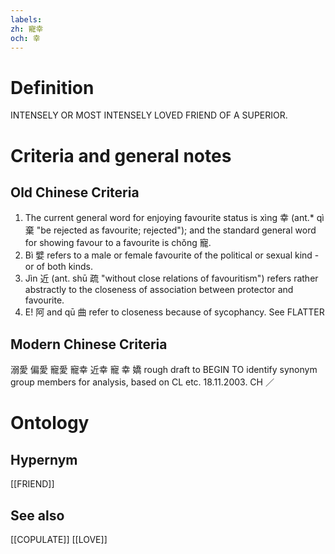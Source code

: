 ```yaml
---
labels: 
zh: 寵幸
och: 幸
---
```


# Definition
INTENSELY OR MOST INTENSELY LOVED FRIEND OF A SUPERIOR.
# Criteria and general notes
## Old Chinese Criteria
1. The current general word for enjoying favourite status is xìng 幸 (ant.* qì 棄 "be rejected as favourite; rejected"); and the standard general word for showing favour to a favourite is chǒng 寵.
2. Bì 嬖 refers to a male or female favourite of the political or sexual kind - or of both kinds.
3. Jìn 近 (ant. shū 疏 "without close relations of favouritism") refers rather abstractly to the closeness of association between protector and favourite.
4. E! 阿 and qū 曲 refer to closeness because of sycophancy. See FLATTER
## Modern Chinese Criteria
溺愛
偏愛
寵愛
寵幸
近幸
寵
幸
嬌
rough draft to BEGIN TO identify synonym group members for analysis, based on CL etc. 18.11.2003. CH ／
# Ontology

## Hypernym
[[FRIEND]]
## See also
[[COPULATE]]
[[LOVE]]